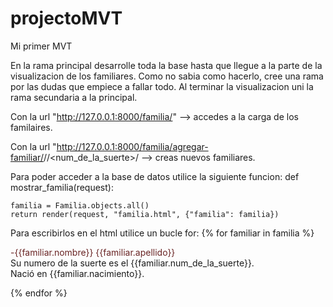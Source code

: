 # projectoMVT
Mi primer MVT

En la rama principal desarrolle toda la base hasta que llegue a la parte de la visualizacion de los familiares. Como no sabia como hacerlo, cree una rama por las dudas que empiece a fallar todo. Al terminar la visualizacion uni la rama secundaria a la principal.

Con la url "http://127.0.0.1:8000/familia/" --> accedes a la carga de los familaires.

Con la url "http://127.0.0.1:8000/familia/agregar-familiar/<nombre>/<apellido>/<num_de_la_suerte>/<nacimiento> --> creas nuevos familiares.
  
Para poder acceder a la base de datos utilice la siguiente funcion:
  def mostrar_familia(request):

    familia = Familia.objects.all()
    return render(request, "familia.html", {"familia": familia})
  
Para escribirlos en el html utilice un bucle for:
  {% for familiar in familia %}
    <p><span style = color:rgb(105,36,36)>-{{familiar.nombre}} {{familiar.apellido}}</span> <br>Su numero de la suerte es el {{familiar.num_de_la_suerte}}.<br> 
    Nació en {{familiar.nacimiento}}.</p>
  {% endfor %}
